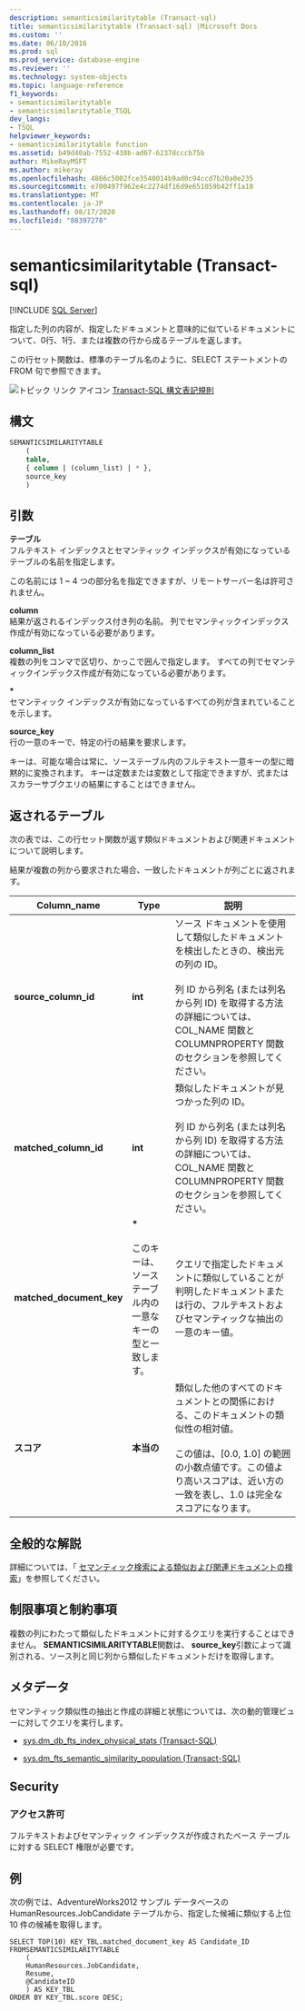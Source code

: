 ```yaml
---
description: semanticsimilaritytable (Transact-sql)
title: semanticsimilaritytable (Transact-sql) |Microsoft Docs
ms.custom: ''
ms.date: 06/10/2016
ms.prod: sql
ms.prod_service: database-engine
ms.reviewer: ''
ms.technology: system-objects
ms.topic: language-reference
f1_keywords:
- semanticsimilaritytable
- semanticsimilaritytable_TSQL
dev_langs:
- TSQL
helpviewer_keywords:
- semanticsimilaritytable function
ms.assetid: b49d40ab-7552-438b-ad67-6237dcccb75b
author: MikeRayMSFT
ms.author: mikeray
ms.openlocfilehash: 4866c5002fce3540014b9ad0c94ccd7b20a0e235
ms.sourcegitcommit: e700497f962e4c2274df16d9e651059b42ff1a10
ms.translationtype: MT
ms.contentlocale: ja-JP
ms.lasthandoff: 08/17/2020
ms.locfileid: "88397278"
---
```

# <a name="semanticsimilaritytable-transact-sql"></a>semanticsimilaritytable (Transact-sql)
[!INCLUDE [SQL Server](../../includes/applies-to-version/sqlserver.md)]

  指定した列の内容が、指定したドキュメントと意味的に似ているドキュメントについて、0行、1行、または複数の行から成るテーブルを返します。  
  
 この行セット関数は、標準のテーブル名のように、SELECT ステートメントの FROM 句で参照できます。  

 ![トピック リンク アイコン](../../database-engine/configure-windows/media/topic-link.gif "トピック リンク アイコン") [Transact-SQL 構文表記規則](../../t-sql/language-elements/transact-sql-syntax-conventions-transact-sql.md)  
  
## <a name="syntax"></a>構文  
  
```sql  
SEMANTICSIMILARITYTABLE  
    (  
    table,  
    { column | (column_list) | * },  
    source_key  
    )  
```  
  
##  <a name="arguments"></a><a name="Arguments"></a> 引数  
 **テーブル**  
 フルテキスト インデックスとセマンティック インデックスが有効になっているテーブルの名前を指定します。  
  
 この名前には 1 ~ 4 つの部分名を指定できますが、リモートサーバー名は許可されません。  
  
 **column**  
 結果が返されるインデックス付き列の名前。 列でセマンティックインデックス作成が有効になっている必要があります。  
  
 **column_list**  
 複数の列をコンマで区切り、かっこで囲んで指定します。 すべての列でセマンティックインデックス作成が有効になっている必要があります。  
  
 **\***  
 セマンティック インデックスが有効になっているすべての列が含まれていることを示します。  
  
 **source_key**  
 行の一意のキーで、特定の行の結果を要求します。  
  
 キーは、可能な場合は常に、ソーステーブル内のフルテキスト一意キーの型に暗黙的に変換されます。 キーは定数または変数として指定できますが、式またはスカラーサブクエリの結果にすることはできません。  
  
## <a name="table-returned"></a>返されるテーブル  
 次の表では、この行セット関数が返す類似ドキュメントおよび関連ドキュメントについて説明します。  
  
 結果が複数の列から要求された場合、一致したドキュメントが列ごとに返されます。  
  
|Column_name|Type|説明|  
|------------------|----------|-----------------|  
|**source_column_id**|**int**|ソース ドキュメントを使用して類似したドキュメントを検出したときの、検出元の列の ID。<br /><br /> 列 ID から列名 (または列名から列 ID) を取得する方法の詳細については、COL_NAME 関数と COLUMNPROPERTY 関数のセクションを参照してください。|  
|**matched_column_id**|**int**|類似したドキュメントが見つかった列の ID。<br /><br /> 列 ID から列名 (または列名から列 ID) を取得する方法の詳細については、COL_NAME 関数と COLUMNPROPERTY 関数のセクションを参照してください。|  
|**matched_document_key**|**\***<br /><br /> このキーは、ソーステーブル内の一意なキーの型と一致します。|クエリで指定したドキュメントに類似していることが判明したドキュメントまたは行の、フルテキストおよびセマンティックな抽出の一意のキー値。|  
|**スコア**|**本当の**|類似した他のすべてのドキュメントとの関係における、このドキュメントの類似性の相対値。<br /><br /> この値は、[0.0, 1.0] の範囲の小数点値です。この値より高いスコアは、近い方の一致を表し、1.0 は完全なスコアになります。|  
  
## <a name="general-remarks"></a>全般的な解説  
 詳細については、「 [セマンティック検索による類似および関連ドキュメントの検索](../../relational-databases/search/find-similar-and-related-documents-with-semantic-search.md)」を参照してください。  
  
## <a name="limitations-and-restrictions"></a>制限事項と制約事項  
 複数の列にわたって類似したドキュメントに対するクエリを実行することはできません。 **SEMANTICSIMILARITYTABLE**関数は、 **source_key**引数によって識別される、ソース列と同じ列から類似したドキュメントだけを取得します。  
  
## <a name="metadata"></a>メタデータ  
 セマンティック類似性の抽出と作成の詳細と状態については、次の動的管理ビューに対してクエリを実行します。  
  
-   [sys.dm_db_fts_index_physical_stats &#40;Transact-SQL&#41;](../../relational-databases/system-dynamic-management-views/sys-dm-db-fts-index-physical-stats-transact-sql.md)  
  
-   [sys.dm_fts_semantic_similarity_population &#40;Transact-SQL&#41;](../../relational-databases/system-dynamic-management-views/sys-dm-fts-semantic-similarity-population-transact-sql.md)  
  
## <a name="security"></a>Security  
  
### <a name="permissions"></a>アクセス許可  
 フルテキストおよびセマンティック インデックスが作成されたベース テーブルに対する SELECT 権限が必要です。  
  
## <a name="examples"></a>例  
 次の例では、AdventureWorks2012 サンプル データベースの HumanResources.JobCandidate テーブルから、指定した候補に類似する上位 10 件の候補を取得します。  
  
```scr  
SELECT TOP(10) KEY_TBL.matched_document_key AS Candidate_ID  
FROMSEMANTICSIMILARITYTABLE  
    (  
    HumanResources.JobCandidate,  
    Resume,  
    @CandidateID  
    ) AS KEY_TBL  
ORDER BY KEY_TBL.score DESC;  
  
```  
  
  
